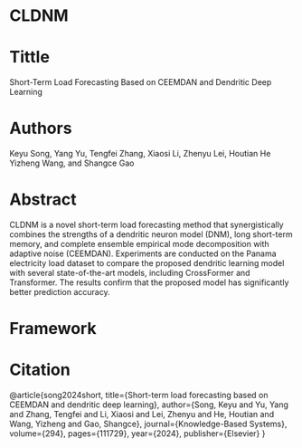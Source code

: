 # CLDNM
# Tittle
Short-Term Load Forecasting Based on CEEMDAN and Dendritic Deep Learning

# Authors
Keyu Song, Yang Yu, Tengfei Zhang, Xiaosi Li, Zhenyu Lei, Houtian He Yizheng Wang, and Shangce Gao 

# Abstract
CLDNM is a novel short-term load forecasting method that synergistically combines the strengths of a dendritic neuron model (DNM), long short-term memory, and complete ensemble empirical mode decomposition with adaptive noise (CEEMDAN). Experiments are conducted on the Panama electricity load dataset to compare the proposed dendritic learning model with several state-of-the-art models, including CrossFormer and Transformer. The results confirm that the proposed model has significantly better prediction accuracy.

# Framework


# Citation
@article{song2024short,
  title={Short-term load forecasting based on CEEMDAN and dendritic deep learning},
  author={Song, Keyu and Yu, Yang and Zhang, Tengfei and Li, Xiaosi and Lei, Zhenyu and He, Houtian and Wang, Yizheng and Gao, Shangce},
  journal={Knowledge-Based Systems},
  volume={294},
  pages={111729},
  year={2024},
  publisher={Elsevier}
}
